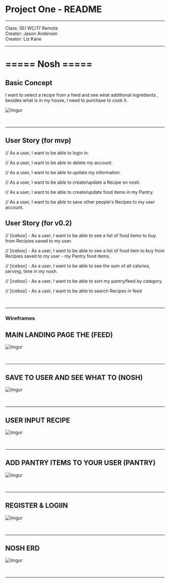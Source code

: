 # Project One - README

---

Class: SEI WC/17 Remote <br>
Creator: Jason Andersen <br>
Creator: Liz Kane <br>

---

# =====  Nosh =====
## Basic Concept

I want to select a recipe from  a feed and see what additional ingredients , besides what is in my house,  I need to purchase to cook it.

![Imgur](https://i.imgur.com/Q96X8IWl.jpg)



<br>
<hr>

## User Story (for mvp)

// As a user, I want to be able to login in.

// As a user, I want to be able to delete my account.

// As a user, I want to be able to update my information.

// As a user, I want to be able to create/update a Recipe on nosh.

// As a user, I want to be able to create/update food items in my Pantry.

// As a user, I want to be able to save other people's Recipes to my user account.



## User Story (for v0.2)
// [icebox] - As a user, I want to be able to see a list of food items to buy from Recipies saved to my user.

// [icebox] - As a user, I want to be able to see a list of food item to buy from Recipies saved to my user - my Pantry food items. 

// [icebox] - As a user, I want to be able to see the sum of all calories, serving, time in my nosh.

// [icebox] - As a user, I want to be able to sort my pantry/feed by category.

// [icebox] - As a user, I want to be able to search Recipes in feed


<br>
<hr>


### Wireframes
## MAIN LANDING PAGE THE (FEED)
![Imgur](https://i.imgur.com/jOa8WAil.jpg)

<br>
<hr>

## SAVE TO USER AND SEE WHAT TO (NOSH)
![Imgur](https://i.imgur.com/ToThCjEl.jpg)

<br>
<hr>

## USER INPUT RECIPE
![Imgur](https://i.imgur.com/e6RzcK3l.jpg)

<br>
<hr>

## ADD PANTRY ITEMS TO YOUR USER (PANTRY)
![Imgur](https://i.imgur.com/ZL7icRWl.jpg)

<br>
<hr>

## REGISTER & LOGIIN
![Imgur](https://i.imgur.com/hT7vSGDl.jpg)

<br>
<hr>

## NOSH ERD
![Imgur](https://i.imgur.com/NjLVJaOl.jpg)

<br>
<hr>